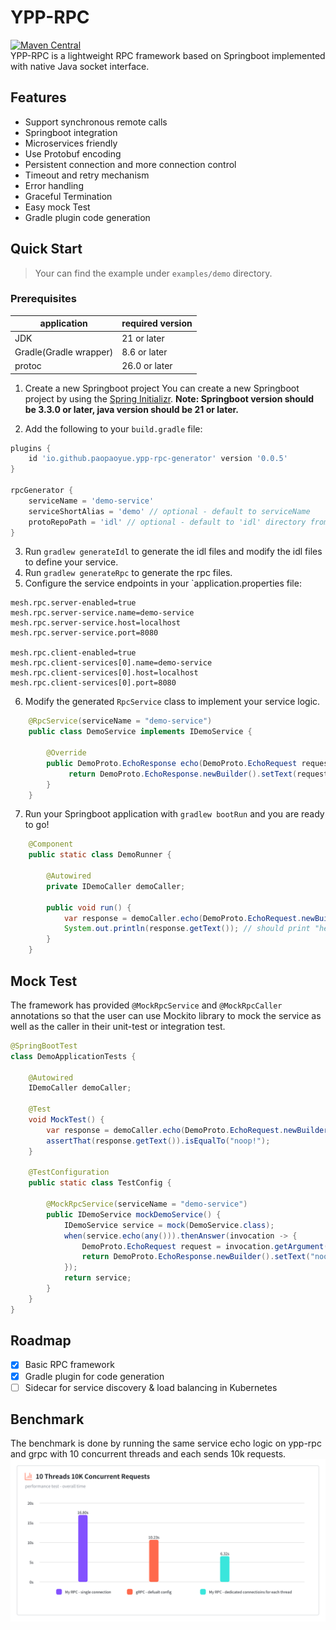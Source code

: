 # YPP-RPC
[![Maven Central](https://img.shields.io/maven-central/v/io.github.paopaoyue/ypp-rpc.svg)](https://search.maven.org/artifact/io.github.paopaoyue/ypp-rpc) </br>
YPP-RPC is a lightweight RPC framework based on Springboot implemented with native Java socket interface.

## Features

- Support synchronous remote calls
- Springboot integration
- Microservices friendly
- Use Protobuf encoding
- Persistent connection and more connection control
- Timeout and retry mechanism
- Error handling
- Graceful Termination
- Easy mock Test
- Gradle plugin code generation

## Quick Start

> Your can find the example under `examples/demo` directory.

### Prerequisites

| application            | required version |
|------------------------|------------------|
| JDK                    | 21 or later      |
| Gradle(Gradle wrapper) | 8.6 or later     |
| protoc                 | 26.0 or later    |

1. Create a new Springboot project
You can create a new Springboot project by using the [Spring Initializr](https://start.spring.io/).
<b> Note: Springboot version should be 3.3.0 or later, java version should be 21 or later. </b>

2. Add the following to your `build.gradle` file:
```groovy
plugins {
    id 'io.github.paopaoyue.ypp-rpc-generator' version '0.0.5'
}

rpcGenerator {
    serviceName = 'demo-service'
    serviceShortAlias = 'demo' // optional - default to serviceName
    protoRepoPath = 'idl' // optional - default to 'idl' directory from the project root
}
```

3. Run `gradlew generateIdl` to generate the idl files and modify the idl files to define your service.
4. Run `gradlew generateRpc` to generate the rpc files.
5. Configure the service endpoints in your `application.properties file:
```properties
mesh.rpc.server-enabled=true
mesh.rpc.server-service.name=demo-service
mesh.rpc.server-service.host=localhost
mesh.rpc.server-service.port=8080

mesh.rpc.client-enabled=true
mesh.rpc.client-services[0].name=demo-service
mesh.rpc.client-services[0].host=localhost
mesh.rpc.client-services[0].port=8080
```
6. Modify the generated `RpcService` class to implement your service logic.
```Java
    @RpcService(serviceName = "demo-service")
    public class DemoService implements IDemoService {
    
        @Override
        public DemoProto.EchoResponse echo(DemoProto.EchoRequest request) {
             return DemoProto.EchoResponse.newBuilder().setText(request.getText()).build();
        }
    }
```
7. Run your Springboot application with `gradlew bootRun` and you are ready to go!
```Java
    @Component
    public static class DemoRunner {

        @Autowired
        private IDemoCaller demoCaller;

        public void run() {
            var response = demoCaller.echo(DemoProto.EchoRequest.newBuilder().setText("hello world").build(), new CallOption());
            System.out.println(response.getText()); // should print "hello world"
        }
    }
```

## Mock Test
The framework has provided `@MockRpcService` and `@MockRpcCaller` annotations so that the user can use Mockito library to mock the service as well as the caller in their unit-test or integration test.
```Java
@SpringBootTest
class DemoApplicationTests {

    @Autowired
    IDemoCaller demoCaller;

    @Test
    void MockTest() {
        var response = demoCaller.echo(DemoProto.EchoRequest.newBuilder().setText("hello world").build(), new CallOption());
        assertThat(response.getText()).isEqualTo("noop!");
    }

    @TestConfiguration
    public static class TestConfig {

        @MockRpcService(serviceName = "demo-service")
        public IDemoService mockDemoService() {
            IDemoService service = mock(DemoService.class);
            when(service.echo(any())).thenAnswer(invocation -> {
                DemoProto.EchoRequest request = invocation.getArgument(0);
                return DemoProto.EchoResponse.newBuilder().setText("noop!").build();
            });
            return service;
        }
    }
}
```

## Roadmap

- [X] Basic RPC framework
- [X] Gradle plugin for code generation
- [ ] Sidecar for service discovery & load balancing in Kubernetes

## Benchmark
The benchmark is done by running the same service echo logic on ypp-rpc and grpc with 10 concurrent threads and each sends 10k requests.
![benchmark](benchmark.png)